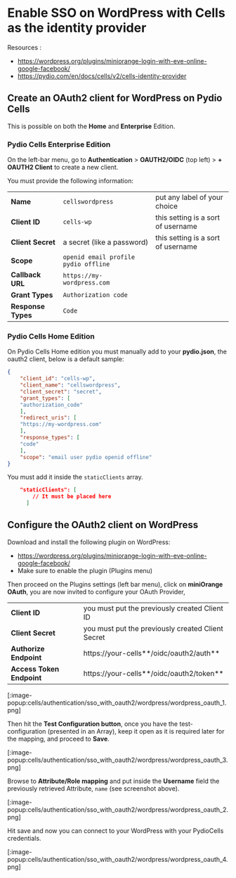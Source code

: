 # Enable SSO on WordPress with Cells as the identity provider

Resources :

- https://wordpress.org/plugins/miniorange-login-with-eve-online-google-facebook/
- https://pydio.com/en/docs/cells/v2/cells-identity-provider

## Create an OAuth2 client for WordPress on Pydio Cells

This is possible on both the **Home** and **Enterprise** Edition.

### Pydio Cells Enterprise Edition

On the left-bar menu, go to **Authentication** > **OAUTH2/OIDC** (top left) > **+ OAUTH2 Client** to create a new client.

You must provide the following information:

|                    |                                      |                                    |
| ------------------ | ------------------------------------ | ---------------------------------- |
| **Name**           | `cellswordpress`                     | put any label of your choice       |
| **Client ID**      | `cells-wp`                           | this setting is a sort of username |
| **Client Secret**  | a secret (like a password)           | this setting is a sort of username |
| **Scope**          | `openid email profile pydio offline` |                                    |
| **Callback URL**   | `https://my-wordpress.com`           |                                    |
| **Grant Types**    | `Authorization code`                 |                                    |
| **Response Types** | `Code`                               |                                    |


### Pydio Cells Home Edition

On Pydio Cells Home edition you must manually add to your **pydio.json**, the oauth2 client, below is a default sample:

```json
{
    "client_id": "cells-wp",
    "client_name": "cellswordpress",
    "client_secret": "secret",
    "grant_types": [
    "authorization_code"
    ],
    "redirect_uris": [
    "https://my-wordpress.com"
    ],
    "response_types": [
    "code"
    ],
    "scope": "email user pydio openid offline"
}
```

You must add it inside the `staticClients` array.

``` json     
    "staticClients": [
        // It must be placed here
      ]
```

## Configure the OAuth2 client on WordPress

Download and install the following plugin on WordPress:

- https://wordpress.org/plugins/miniorange-login-with-eve-online-google-facebook/ 
- Make sure to enable the plugin (Plugins menu)


Then proceed on the Plugins settings (left bar menu), click on **miniOrange OAuth**,
you are now invited to configure your OAuth Provider,

|                           |                                                   |
| ------------------------- | ------------------------------------------------- |
| **Client ID**             | you must put the previously created Client ID     |
| **Client Secret**         | you must put the previously created Client Secret |
| **Authorize Endpoint**    | https://your-cells**/oidc/oauth2/auth**           |
| **Access Token Endpoint** | https://your-cells**/oidc/oauth2/token**          |

[:image-popup:cells/authentication/sso_with_oauth2/wordpress/wordpress_oauth_1.png]

Then hit the **Test Configuration button**, once you have the test-configuration (presented in an Array),
keep it open as it is required later for the mapping, and proceed to **Save**.

[:image-popup:cells/authentication/sso_with_oauth2/wordpress/wordpress_oauth_3.png]

Browse to **Attribute/Role mapping** and put inside the **Username** field the previously retrieved Attribute, `name` (see screenshot above).

[:image-popup:cells/authentication/sso_with_oauth2/wordpress/wordpress_oauth_2.png]

Hit save and now you can connect to your WordPress with your PydioCells credentials.

[:image-popup:cells/authentication/sso_with_oauth2/wordpress/wordpress_oauth_4.png]
